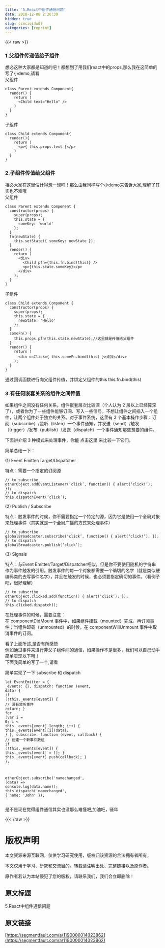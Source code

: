 ```yaml
---
title: '5.React中组件通信问题' 
date: 2018-12-08 2:30:30
hidden: true
slug: ccnciqidw0l
categories: [reprint]
---
```


{{< raw >}}

                    
<h3 id="articleHeader0">1.父组件传递值给子组件</h3>
<p>想必这种大家都是知道的吧！都想到了用我们react中的props,那么我在这简单的写了小demo,请看<br>父组件</p>
<div class="widget-codetool" style="display:none;">
      <div class="widget-codetool--inner">
      <span class="selectCode code-tool" data-toggle="tooltip" data-placement="top" title="" data-original-title="全选"></span>
      <span type="button" class="copyCode code-tool" data-toggle="tooltip" data-placement="top" data-clipboard-text="class Parent extends Component{
  render() {
    return (
      <Child text=&quot;Hello&quot; />
    )
  }
}" title="" data-original-title="复制"></span>
      <span type="button" class="saveToNote code-tool" data-toggle="tooltip" data-placement="top" title="" data-original-title="放进笔记"></span>
      </div>
      </div><pre class="hljs scala"><code><span class="hljs-class"><span class="hljs-keyword">class</span> <span class="hljs-title">Parent</span> <span class="hljs-keyword">extends</span> <span class="hljs-title">Component</span></span>{
  render() {
    <span class="hljs-keyword">return</span> (
      &lt;<span class="hljs-type">Child</span> text=<span class="hljs-string">"Hello"</span> /&gt;
    )
  }
}</code></pre>
<p>子组件</p>
<div class="widget-codetool" style="display:none;">
      <div class="widget-codetool--inner">
      <span class="selectCode code-tool" data-toggle="tooltip" data-placement="top" title="" data-original-title="全选"></span>
      <span type="button" class="copyCode code-tool" data-toggle="tooltip" data-placement="top" data-clipboard-text="class Child extends Component{
  render(){
    return (
      <p>{ this.props.text }</p>
    )
  }
}" title="" data-original-title="复制"></span>
      <span type="button" class="saveToNote code-tool" data-toggle="tooltip" data-placement="top" title="" data-original-title="放进笔记"></span>
      </div>
      </div><pre class="hljs scala"><code><span class="hljs-class"><span class="hljs-keyword">class</span> <span class="hljs-title">Child</span> <span class="hljs-keyword">extends</span> <span class="hljs-title">Component</span></span>{
  render(){
    <span class="hljs-keyword">return</span> (
      &lt;p&gt;{ <span class="hljs-keyword">this</span>.props.text }&lt;/p&gt;
    )
  }
}</code></pre>
<h3 id="articleHeader1">2.子组件传值给父组件</h3>
<p>相必大家在这里估计得想一想吧！那么由我同样写个小demo来告诉大家,理解了其实也不难哦<br>父组件</p>
<div class="widget-codetool" style="display:none;">
      <div class="widget-codetool--inner">
      <span class="selectCode code-tool" data-toggle="tooltip" data-placement="top" title="" data-original-title="全选"></span>
      <span type="button" class="copyCode code-tool" data-toggle="tooltip" data-placement="top" data-clipboard-text="class Parent extends Component {
  constructor(props) {
    super(props); 
    this.state = {
      someKey: 'world'
    };
  }
  fn(newState) {
    this.setState({ someKey: newState });
  }
  render() {
    return (
      <div>
        <Child pfn={this.fn.bind(this)} />
        <p>{this.state.someKey}</p>
      </div>
    );
  }
}" title="" data-original-title="复制"></span>
      <span type="button" class="saveToNote code-tool" data-toggle="tooltip" data-placement="top" title="" data-original-title="放进笔记"></span>
      </div>
      </div><pre class="hljs scala"><code><span class="hljs-class"><span class="hljs-keyword">class</span> <span class="hljs-title">Parent</span> <span class="hljs-keyword">extends</span> <span class="hljs-title">Component</span> </span>{
  constructor(props) {
    <span class="hljs-keyword">super</span>(props); 
    <span class="hljs-keyword">this</span>.state = {
      someKey: <span class="hljs-symbol">'worl</span>d'
    };
  }
  fn(newState) {
    <span class="hljs-keyword">this</span>.setState({ someKey: newState });
  }
  render() {
    <span class="hljs-keyword">return</span> (
      &lt;div&gt;
        &lt;<span class="hljs-type">Child</span> pfn={<span class="hljs-keyword">this</span>.fn.bind(<span class="hljs-keyword">this</span>)} /&gt;
        &lt;p&gt;{<span class="hljs-keyword">this</span>.state.someKey}&lt;/p&gt;
      &lt;/div&gt;
    );
  }
}</code></pre>
<p>子组件</p>
<div class="widget-codetool" style="display:none;">
      <div class="widget-codetool--inner">
      <span class="selectCode code-tool" data-toggle="tooltip" data-placement="top" title="" data-original-title="全选"></span>
      <span type="button" class="copyCode code-tool" data-toggle="tooltip" data-placement="top" data-clipboard-text="class Child extends Component {
  constructor(props) {
    super(props); 
    this.state = {
      newState: 'Hello'
    };
  }
  someFn() {
    this.props.pfn(this.state.newState);//这里就是传值给父组件
  }
  render() {
    return (
      <div onClick={ this.someFn.bind(this) }>点我</div>
    );
  }
}" title="" data-original-title="复制"></span>
      <span type="button" class="saveToNote code-tool" data-toggle="tooltip" data-placement="top" title="" data-original-title="放进笔记"></span>
      </div>
      </div><pre class="hljs scala"><code><span class="hljs-class"><span class="hljs-keyword">class</span> <span class="hljs-title">Child</span> <span class="hljs-keyword">extends</span> <span class="hljs-title">Component</span> </span>{
  constructor(props) {
    <span class="hljs-keyword">super</span>(props); 
    <span class="hljs-keyword">this</span>.state = {
      newState: <span class="hljs-symbol">'Hell</span>o'
    };
  }
  someFn() {
    <span class="hljs-keyword">this</span>.props.pfn(<span class="hljs-keyword">this</span>.state.newState);<span class="hljs-comment">//这里就是传值给父组件</span>
  }
  render() {
    <span class="hljs-keyword">return</span> (
      &lt;div onClick={ <span class="hljs-keyword">this</span>.someFn.bind(<span class="hljs-keyword">this</span>) }&gt;点我&lt;/div&gt;
    );
  }
}</code></pre>
<p>通过回调函数进行向父组件传值，并绑定父组件的this this.fn.bind(this)</p>
<h3 id="articleHeader2">3.有任何嵌套关系的组件之间传值</h3>
<p>如果组件之间没有任何关系，组件嵌套层次比较深（个人认为 2 层以上已经算深了），或者你为了一些组件能够订阅、写入一些信号，不想让组件之间插入一个组件，让两个组件处于独立的关系。对于事件系统，这里有 2 个基本操作步骤：订阅（subscribe）/监听（listen）一个事件通知，并发送（send）/触发（trigger）/发布（publish）/发送（dispatch）一个事件通知那些想要的组件。</p>
<p>下面讲介绍 3 种模式来处理事件，你能 点击这里 来比较一下它们。</p>
<p>简单总结一下：</p>
<p>(1) Event Emitter/Target/Dispatcher</p>
<p>特点：需要一个指定的订阅源</p>
<div class="widget-codetool" style="display:none;">
      <div class="widget-codetool--inner">
      <span class="selectCode code-tool" data-toggle="tooltip" data-placement="top" title="" data-original-title="全选"></span>
      <span type="button" class="copyCode code-tool" data-toggle="tooltip" data-placement="top" data-clipboard-text="// to subscribe
otherObject.addEventListener(‘click’, function() { alert(‘click!’); });
// to dispatch
this.dispatchEvent(‘click’);" title="" data-original-title="复制"></span>
      <span type="button" class="saveToNote code-tool" data-toggle="tooltip" data-placement="top" title="" data-original-title="放进笔记"></span>
      </div>
      </div><pre class="hljs actionscript"><code><span class="hljs-comment">// to subscribe</span>
otherObject.addEventListener(‘click’, <span class="hljs-function"><span class="hljs-keyword">function</span><span class="hljs-params">()</span> </span>{ alert(‘click!’); });
<span class="hljs-comment">// to dispatch</span>
<span class="hljs-keyword">this</span>.dispatchEvent(‘click’);</code></pre>
<p>(2) Publish / Subscribe</p>
<p>特点：触发事件的时候，你不需要指定一个特定的源，因为它是使用一个全局对象来处理事件（其实就是一个全局广播的方式来处理事件）</p>
<div class="widget-codetool" style="display:none;">
      <div class="widget-codetool--inner">
      <span class="selectCode code-tool" data-toggle="tooltip" data-placement="top" title="" data-original-title="全选"></span>
      <span type="button" class="copyCode code-tool" data-toggle="tooltip" data-placement="top" data-clipboard-text="// to subscribe
globalBroadcaster.subscribe(‘click’, function() { alert(‘click!’); });
// to dispatch
globalBroadcaster.publish(‘click’);
" title="" data-original-title="复制"></span>
      <span type="button" class="saveToNote code-tool" data-toggle="tooltip" data-placement="top" title="" data-original-title="放进笔记"></span>
      </div>
      </div><pre class="hljs scilab"><code><span class="hljs-comment">// to subscribe</span>
globalBroadcaster.subscribe(‘click’, <span class="hljs-function"><span class="hljs-keyword">function</span><span class="hljs-params">()</span> { <span class="hljs-title">alert</span><span class="hljs-params">(‘click!’)</span>; });</span>
<span class="hljs-comment">// to dispatch</span>
globalBroadcaster.publish(‘click’);
</code></pre>
<p>(3) Signals</p>
<p>特点：与Event Emitter/Target/Dispatcher相似，但是你不要使用随机的字符串作为事件触发的引用。触发事件的每一个对象都需要一个确切的名字（就是类似硬编码类的去写事件名字），并且在触发的时候，也必须要指定确切的事件。（看例子吧，很好理解）</p>
<div class="widget-codetool" style="display:none;">
      <div class="widget-codetool--inner">
      <span class="selectCode code-tool" data-toggle="tooltip" data-placement="top" title="" data-original-title="全选"></span>
      <span type="button" class="copyCode code-tool" data-toggle="tooltip" data-placement="top" data-clipboard-text="// to subscribe
otherObject.clicked.add(function() { alert(‘click’); });
// to dispatch
this.clicked.dispatch();
" title="" data-original-title="复制"></span>
      <span type="button" class="saveToNote code-tool" data-toggle="tooltip" data-placement="top" title="" data-original-title="放进笔记"></span>
      </div>
      </div><pre class="hljs actionscript"><code><span class="hljs-comment">// to subscribe</span>
otherObject.clicked.add(<span class="hljs-function"><span class="hljs-keyword">function</span><span class="hljs-params">()</span> </span>{ alert(‘click’); });
<span class="hljs-comment">// to dispatch</span>
<span class="hljs-keyword">this</span>.clicked.dispatch();
</code></pre>
<p>在处理事件的时候，需要注意：<br>在 componentDidMount 事件中，如果组件挂载（mounted）完成，再订阅事件；当组件卸载（unmounted）的时候，在 componentWillUnmount 事件中取消事件的订阅。</p>
<p>看了上面所述,是否有所感悟<br>例如通过事件来进行非父子组件间的通信，如果操作不是很多，我们可以自己动手简单实现以下哦！<br>下面我简单的写了一个,请看</p>
<p>简单实现了一下 subscribe 和 dispatch</p>
<div class="widget-codetool" style="display:none;">
      <div class="widget-codetool--inner">
      <span class="selectCode code-tool" data-toggle="tooltip" data-placement="top" title="" data-original-title="全选"></span>
      <span type="button" class="copyCode code-tool" data-toggle="tooltip" data-placement="top" data-clipboard-text="let EventEmitter = {
  _events: {},
  dispatch: function (event, data) {
    if (!this._events[event]) { // 没有监听事件
      return;
    }
    for (var i = 0; i < this._events[event].length; i++) {
      this._events[event][i](data);
    }
  },
  subscribe: function (event, callback) {
    // 创建一个新事件数组
    if (!this._events[event]) {
      this._events[event] = [];
    }
    this._events[event].push(callback);
  }
};

otherObject.subscribe('namechanged', (data) => console.log(data.name));
this.dispatch('namechanged', { name: 'John' });" title="" data-original-title="复制"></span>
      <span type="button" class="saveToNote code-tool" data-toggle="tooltip" data-placement="top" title="" data-original-title="放进笔记"></span>
      </div>
      </div><pre class="hljs kotlin"><code>let EventEmitter = {
  _events: {},
  dispatch: function (event, <span class="hljs-keyword">data</span>) {
    <span class="hljs-keyword">if</span> (!<span class="hljs-keyword">this</span>._events[event]) { <span class="hljs-comment">// 没有监听事件</span>
      <span class="hljs-keyword">return</span>;
    }
    <span class="hljs-keyword">for</span> (<span class="hljs-keyword">var</span> i = <span class="hljs-number">0</span>; i &lt; <span class="hljs-keyword">this</span>._events[event].length; i++) {
      <span class="hljs-keyword">this</span>._events[event][i](<span class="hljs-keyword">data</span>);
    }
  },
  subscribe: function (event, callback) {
    <span class="hljs-comment">// 创建一个新事件数组</span>
    <span class="hljs-keyword">if</span> (!<span class="hljs-keyword">this</span>._events[event]) {
      <span class="hljs-keyword">this</span>._events[event] = [];
    }
    <span class="hljs-keyword">this</span>._events[event].push(callback);
  }
};

otherObject.subscribe(<span class="hljs-string">'namechanged'</span>, (<span class="hljs-keyword">data</span>) =&gt; console.log(<span class="hljs-keyword">data</span>.name));
<span class="hljs-keyword">this</span>.dispatch(<span class="hljs-string">'namechanged'</span>, { name: <span class="hljs-string">'John'</span> });</code></pre>
<p>是不是现在觉得组件通信其实也没那么难懂吧,加油吧，骚年</p>

                
{{< /raw >}}

# 版权声明
本文资源来源互联网，仅供学习研究使用，版权归该资源的合法拥有者所有，

本文仅用于学习、研究和交流目的。转载请注明出处、完整链接以及原作者。

原作者若认为本站侵犯了您的版权，请联系我们，我们会立即删除！

## 原文标题
5.React中组件通信问题

## 原文链接
[https://segmentfault.com/a/1190000014023862](https://segmentfault.com/a/1190000014023862)

